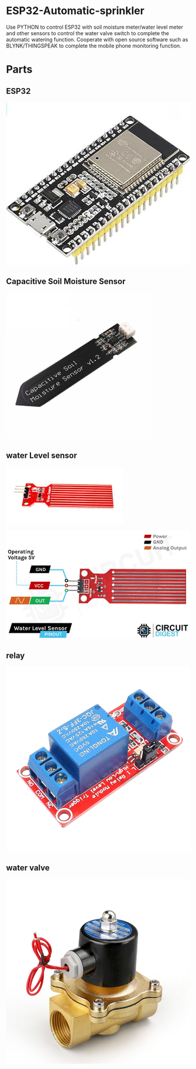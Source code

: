 ESP32-Automatic-sprinkler
==========================
Use PYTHON to control ESP32 with soil moisture meter/water level meter and other sensors to control the water valve switch to complete the automatic watering function. Cooperate with open source software such as BLYNK/THINGSPEAK to complete the mobile phone monitoring function.

Parts
==========================

ESP32
--------------------------
![](https://github.com/tyhsup/ESP32-Automatic-sprinkler/raw/main/photo/ESP32.jpg#W20)

Capacitive Soil Moisture Sensor
--------------------------
![ESP32](https://github.com/tyhsup/ESP32-Automatic-sprinkler/raw/main/photo/Capacitive-Soil-Moisture-Sensor.jpg)

water Level sensor
--------------------------
![](https://github.com/tyhsup/ESP32-Automatic-sprinkler/raw/main/photo/Water-Level-Sensor.jpg)

![](https://github.com/tyhsup/ESP32-Automatic-sprinkler/raw/main/photo/Water-Level-Sensor-Pinout.jpg)

relay
--------------------------
![](https://github.com/tyhsup/ESP32-Automatic-sprinkler/raw/main/photo/relay.png)

water valve
--------------------------
![](https://github.com/tyhsup/ESP32-Automatic-sprinkler/raw/main/photo/water-valve.jpg)

